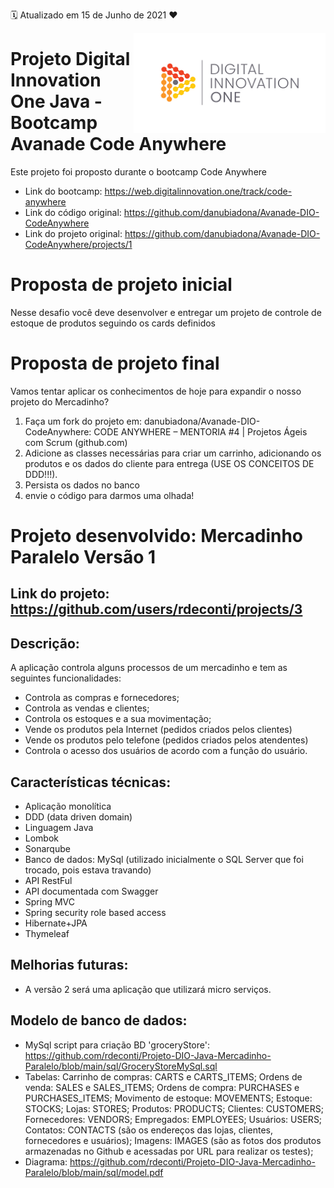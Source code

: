 :spiral_calendar: Atualizado em 15 de Junho de 2021 :heart:

<img align="right" alt="GIF" height="160px" src="https://github.com/rdeconti/rdeconti-resources/blob/main/Digital%20Innovation%20One%20-%20Logotipo.png" />

# Projeto Digital Innovation One Java - Bootcamp Avanade Code Anywhere
Este projeto foi proposto durante o bootcamp Code Anywhere
- Link do bootcamp: https://web.digitalinnovation.one/track/code-anywhere
- Link do código original: https://github.com/danubiadona/Avanade-DIO-CodeAnywhere
- Link do projeto original: https://github.com/danubiadona/Avanade-DIO-CodeAnywhere/projects/1

# Proposta de projeto inicial
Nesse desafio você deve desenvolver e entregar um projeto de controle de estoque de produtos seguindo os cards definidos

# Proposta de projeto final
Vamos tentar aplicar os conhecimentos de hoje para expandir o nosso projeto do Mercadinho?
1) Faça um fork do projeto em: danubiadona/Avanade-DIO-CodeAnywhere: CODE ANYWHERE – MENTORIA #4 | Projetos Ágeis com Scrum (github.com)
2) Adicione as classes necessárias para criar um carrinho, adicionando os produtos e os dados do cliente para entrega (USE OS CONCEITOS DE DDD!!!).
3) Persista os dados no banco
4) envie o código para darmos uma olhada!  

# Projeto desenvolvido: Mercadinho Paralelo Versão 1

## Link do projeto: https://github.com/users/rdeconti/projects/3

## Descrição:
A aplicação controla alguns processos de um mercadinho e tem as seguintes funcionalidades:
- Controla as compras e fornecedores;
- Controla as vendas e clientes;
- Controla os estoques e a sua movimentação;
- Vende os produtos pela Internet (pedidos criados pelos clientes)
- Vende os produtos pelo telefone (pedidos criados pelos atendentes)
- Controla o acesso dos usuários de acordo com a função do usuário. 

## Características técnicas:
- Aplicação monolítica
- DDD (data driven domain)
- Linguagem Java
- Lombok
- Sonarqube
- Banco de dados: MySql (utilizado inicialmente o SQL Server que foi trocado, pois estava travando)
- API RestFul
- API documentada com Swagger  
- Spring MVC
- Spring security role based access
- Hibernate+JPA  
- Thymeleaf 

## Melhorias futuras:
- A versão 2 será uma aplicação que utilizará micro serviços.

## Modelo de banco de dados:
- MySql script para criação BD 'groceryStore': https://github.com/rdeconti/Projeto-DIO-Java-Mercadinho-Paralelo/blob/main/sql/GroceryStoreMySql.sql
- Tabelas:
  Carrinho de compras: CARTS e CARTS_ITEMS;
  Ordens de venda: SALES e SALES_ITEMS;
  Ordens de compra: PURCHASES e PURCHASES_ITEMS;
  Movimento de estoque: MOVEMENTS;
  Estoque: STOCKS;
  Lojas: STORES;
  Produtos: PRODUCTS;
  Clientes: CUSTOMERS;
  Fornecedores: VENDORS;
  Empregados: EMPLOYEES;
  Usuários: USERS;
  Contatos: CONTACTS (são os endereços das lojas, clientes, fornecedores e usuários);
  Imagens: IMAGES (são as fotos dos produtos armazenadas no Github e acessadas por URL para realizar os testes);
- Diagrama: https://github.com/rdeconti/Projeto-DIO-Java-Mercadinho-Paralelo/blob/main/sql/model.pdf



